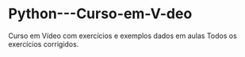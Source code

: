 # Python---Curso-em-V-deo
Curso em Vídeo com exercícios e exemplos dados em aulas
Todos os exercícios corrigidos.
